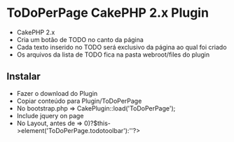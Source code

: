 # ToDoPerPage CakePHP 2.x Plugin

* CakePHP 2.x
* Cria um botão de TODO no canto da página
* Cada texto inserido no TODO será exclusivo da página ao qual foi criado
* Os arquivos da lista de TODO fica na pasta webroot/files do plugin

## Instalar

* Fazer o download do Plugin
* Copiar conteúdo para Plugin/ToDoPerPage
* No bootstrap.php => CakePlugin::load('ToDoPerPage');
* Include jquery on page
* No Layout, antes de </body> => 
    <?php echo (Configure::read('debug')>0)?$this->element('ToDoPerPage.todotoolbar'):''?>  

